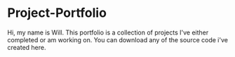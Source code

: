 # Project-Portfolio
Hi, my name is Will. This portfolio is a collection of projects I've either completed or am working on.
You can download any of the source code i've created here.
